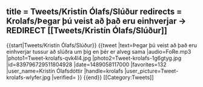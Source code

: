 title = Tweets/Kristín Ólafs/Slúður
redirects = Krolafs/Þegar þú veist að það eru einhverjar -> REDIRECT [[Tweets/Kristín Ólafs/Slúður]]
---

{{start|Tweets/Kristín Ólafs/Slúður}}
{{tweet
|text=Þegar þú veist að það eru einhverjar tussur að slúðra um þig en þér er alveg sama
|audio=FoRe.mp3
|photo1=Tweet-krolafs-qvk4l4.jpg
|photo2=Tweet-krolafs-1g6gtyg.jpg
|id=839796729511804928
|date=1489058117000
|favorites=132
|user_name=Kristín Ólafsdóttir
|handle=krolafs
|user_picture=Tweet-krolafs-wlyfer.jpg
|verified=
}}
{{end}}<noinclude>
[[Category:Tweets]]
</noinclude>